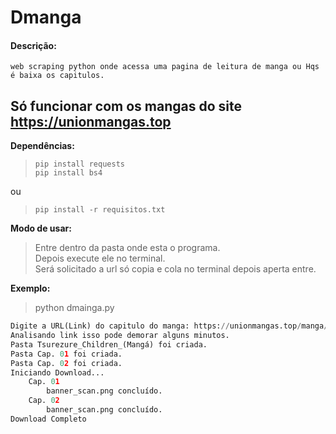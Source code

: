# Dmanga
#### Descrição:
	web scraping python onde acessa uma pagina de leitura de manga ou Hqs é baixa os capitulos.
## Só funcionar com os mangas do site https://unionmangas.top  
**Dependências:**

>     pip install requests
>     pip install bs4
ou
>     pip install -r requisitos.txt  
**Modo de usar:**  
> Entre dentro da pasta onde esta o programa.  
> Depois execute ele no terminal.  
> Será solicitado a url só copia e cola no terminal depois aperta entre.

**Exemplo:**
> python dmainga.py  
``` python
Digite a URL(Link) do capitulo do manga: https://unionmangas.top/manga/tsurezure-children-manga&ot=4301122018
Analisando link isso pode demorar alguns minutos.
Pasta Tsurezure_Children_(Mangá) foi criada.
Pasta Cap. 01 foi criada.
Pasta Cap. 02 foi criada.
Iniciando Download...
    Cap. 01
        banner_scan.png concluído.
    Cap. 02
        banner_scan.png concluído.
Download Completo
```
